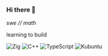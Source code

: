### Hi there 👋

_swe // math_

learning to build

![Zig](https://img.shields.io/badge/Zig-%23F7A41D.svg?style=for-the-badge&logo=zig&logoColor=white)
![C++](https://img.shields.io/badge/c++-%2300599C.svg?style=for-the-badge&logo=c%2B%2B&logoColor=white) 
![TypeScript](https://img.shields.io/badge/typescript-%23007ACC.svg?style=for-the-badge&logo=typescript&logoColor=white)
![Kubuntu](https://img.shields.io/badge/-XUbuntu-%230079C1?style=for-the-badge&logo=xubuntu&logoColor=white)
